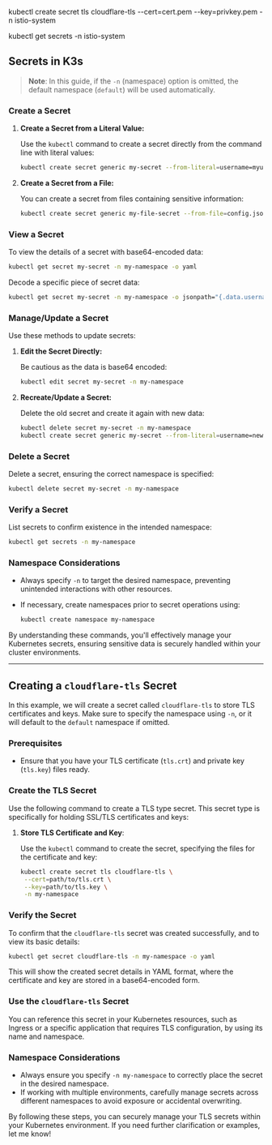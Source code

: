 kubectl create secret tls cloudflare-tls --cert=cert.pem --key=privkey.pem -n istio-system

kubectl get secrets -n istio-system
## Secrets in K3s

> **Note**: In this guide, if the `-n` (namespace) option is omitted, the default namespace (`default`) will be used automatically.

### Create a Secret

1. **Create a Secret from a Literal Value:**

   Use the `kubectl` command to create a secret directly from the command line with literal values:

   ```bash
   kubectl create secret generic my-secret --from-literal=username=myuser --from-literal=password=mypassword -n my-namespace
   ```

2. **Create a Secret from a File:**

   You can create a secret from files containing sensitive information:

   ```bash
   kubectl create secret generic my-file-secret --from-file=config.json=/path/to/config.json -n my-namespace
   ```

### View a Secret

To view the details of a secret with base64-encoded data:

```bash
kubectl get secret my-secret -n my-namespace -o yaml
```

Decode a specific piece of secret data:

```bash
kubectl get secret my-secret -n my-namespace -o jsonpath="{.data.username}" | base64 --decode
```

### Manage/Update a Secret

Use these methods to update secrets:

1. **Edit the Secret Directly:**

   Be cautious as the data is base64 encoded:

   ```bash
   kubectl edit secret my-secret -n my-namespace
   ```

2. **Recreate/Update a Secret:**

   Delete the old secret and create it again with new data:

   ```bash
   kubectl delete secret my-secret -n my-namespace
   kubectl create secret generic my-secret --from-literal=username=newuser --from-literal=password=newpassword -n my-namespace
   ```

### Delete a Secret

Delete a secret, ensuring the correct namespace is specified:

```bash
kubectl delete secret my-secret -n my-namespace
```

### Verify a Secret

List secrets to confirm existence in the intended namespace:

```bash
kubectl get secrets -n my-namespace
```

### Namespace Considerations

- Always specify `-n` to target the desired namespace, preventing unintended interactions with other resources.
- If necessary, create namespaces prior to secret operations using:

  ```bash
  kubectl create namespace my-namespace
  ```

By understanding these commands, you'll effectively manage your Kubernetes secrets, ensuring sensitive data is securely handled within your cluster environments.

---

## Creating a `cloudflare-tls` Secret

In this example, we will create a secret called `cloudflare-tls` to store TLS certificates and keys. Make sure to specify the namespace using `-n`, or it will default to the `default` namespace if omitted.

### Prerequisites

- Ensure that you have your TLS certificate (`tls.crt`) and private key (`tls.key`) files ready.

### Create the TLS Secret

Use the following command to create a TLS type secret. This secret type is specifically for holding SSL/TLS certificates and keys:

1. **Store TLS Certificate and Key**:

   Use the `kubectl` command to create the secret, specifying the files for the certificate and key:

   ```bash
   kubectl create secret tls cloudflare-tls \
    --cert=path/to/tls.crt \
    --key=path/to/tls.key \
    -n my-namespace
   ```

### Verify the Secret

To confirm that the `cloudflare-tls` secret was created successfully, and to view its basic details:

```bash
kubectl get secret cloudflare-tls -n my-namespace -o yaml
```

This will show the created secret details in YAML format, where the certificate and key are stored in a base64-encoded form.

### Use the `cloudflare-tls` Secret

You can reference this secret in your Kubernetes resources, such as Ingress or a specific application that requires TLS configuration, by using its name and namespace.

### Namespace Considerations

- Always ensure you specify `-n my-namespace` to correctly place the secret in the desired namespace.
- If working with multiple environments, carefully manage secrets across different namespaces to avoid exposure or accidental overwriting.

By following these steps, you can securely manage your TLS secrets within your Kubernetes environment. If you need further clarification or examples, let me know!
